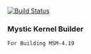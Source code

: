 [![Build Status](https://cloud.drone.io/api/badges/okta-10/mystic-blender/status.svg?ref=refs/heads/msm-4.19)](https://cloud.drone.io/okta-10/mystic-blender)

### Mystic Kernel Builder
```
For Building MSM-4.19
```
